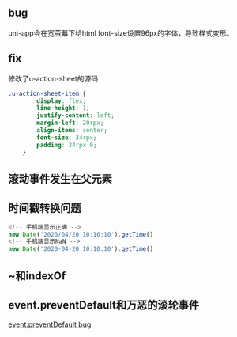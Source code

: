 ## bug
uni-app会在宽萤幕下给html font-size设置96px的字体，导致样式变形。

## fix
修改了u-action-sheet的源码
```css
.u-action-sheet-item {
		display: flex;
		line-height: 1;
		justify-content: left;
		margin-left: 20rpx;
		align-items: center;
		font-size: 34rpx;
		padding: 34rpx 0;
	}
```

## 滚动事件发生在父元素

## 时间戳转换问题
```js
<!-- 手机端显示正确 -->
new Date('2020/04/20 10:10:10').getTime()
<!-- 手机端显示NaN -->
new Date('2020-04-20 10:10:10').getTime()
```
## ~和indexOf

## event.preventDefault和万恶的滚轮事件
[event.preventDefault bug](https://ask.dcloud.net.cn/question/88063)